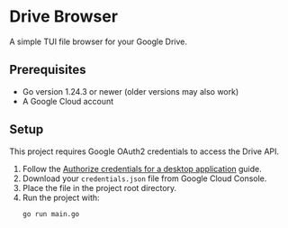 # Drive Browser

A simple TUI file browser for your Google Drive.

## Prerequisites
- Go version 1.24.3 or newer (older versions may also work)
- A Google Cloud account

## Setup
This project requires Google OAuth2 credentials to access the Drive API.

1. Follow the [Authorize credentials for a desktop application](https://developers.google.com/workspace/drive/api/quickstart/go#authorize_credentials_for_a_desktop_application) guide.
2. Download your `credentials.json` file from Google Cloud Console.
3. Place the file in the project root directory.
4. Run the project with:
   ```bash
   go run main.go
   ```
